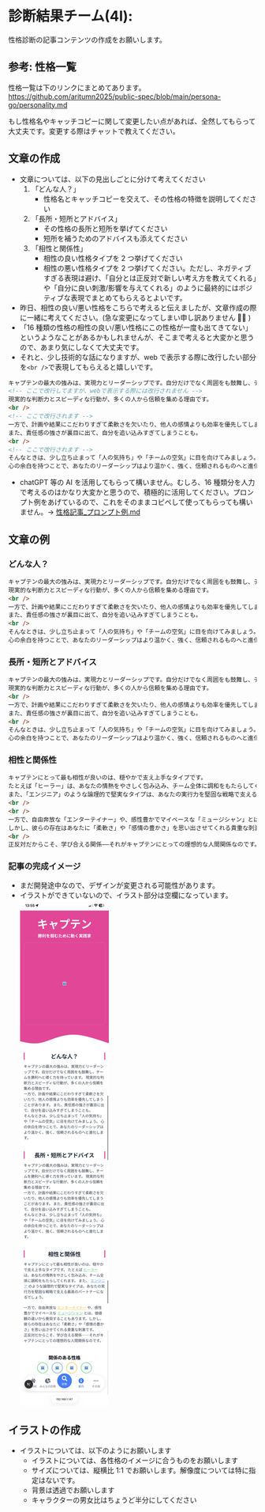 # 診断結果チーム(4I):

性格診断の記事コンテンツの作成をお願いします。

## 参考: 性格一覧

性格一覧は下のリンクにまとめてあります。
https://github.com/aritumn2025/public-spec/blob/main/persona-go/personality.md

もし性格名やキャッチコピーに関して変更したい点があれば、全然してもらって大丈夫です。変更する際はチャットで教えてください。

## 文章の作成

- 文章については、以下の見出しごとに分けて考えてください
  1. 「どんな人？」
     - 性格名とキャッチコピーを交えて、その性格の特徴を説明してください
  2. 「長所・短所とアドバイス」
     - その性格の長所と短所を挙げてください
     - 短所を補うためのアドバイスも添えてください
  3. 「相性と関係性」
     - 相性の良い性格タイプを 2 つ挙げてください
     - 相性の悪い性格タイプを 2 つ挙げてください。ただし、ネガティブすぎる表現は避け、「自分とは正反対で新しい考え方を教えてくれる」や「自分に良い刺激/影響を与えてくれる」のように最終的にはポジティブな表現でまとめてもらえるとよいです。
- 昨日、相性の良い/悪い性格をこちらで考えると伝えましたが、文章作成の際に一緒に考えてください。(急な変更になってしまい申し訳ありません 🙇‍♀️ )
- 「16 種類の性格の相性の良い/悪い性格にこの性格が一度も出てきてない」というようなことがあるかもしれませんが、そこまで考えると大変かと思うので、あまり気にしなくて大丈夫です。
- それと、少し技術的な話になりますが、web で表示する際に改行したい部分を`<br />`で表現してもらえると嬉しいです。

```html
キャプテンの最大の強みは、実現力とリーダーシップです。自分だけでなく周囲をも鼓舞し、チームを勝利へと導く力を持っています。
<!-- ここで改行してますが、webで表示する際には改行されません -->
現実的な判断力とスピーディな行動が、多くの人から信頼を集める理由です。
<br />
<!-- ここで改行されます -->
一方で、計画や結果にこだわりすぎて柔軟さを欠いたり、他人の感情よりも効率を優先してしまうことがあります。
また、責任感の強さが裏目に出て、自分を追い込みすぎてしまうことも。
<br />
<!-- ここで改行されます -->
そんなときは、少し立ち止まって「人の気持ち」や「チームの空気」に目を向けてみましょう。
心の余白を持つことで、あなたのリーダーシップはより温かく、強く、信頼されるものへと進化します。
```

- chatGPT 等の AI を活用してもらって構いません。むしろ、16 種類分を人力で考えるのはかなり大変かと思うので、積極的に活用してください。プロンプト例をあげているので、これをそのままコピペして使ってもらっても構いません。→ [性格記事\_プロンプト例.md](./性格記事_プロンプト例.md)

## 文章の例

### どんな人？

```html
キャプテンの最大の強みは、実現力とリーダーシップです。自分だけでなく周囲をも鼓舞し、チームを勝利へと導く力を持っています。
現実的な判断力とスピーディな行動が、多くの人から信頼を集める理由です。
<br />
一方で、計画や結果にこだわりすぎて柔軟さを欠いたり、他人の感情よりも効率を優先してしまうことがあります。
また、責任感の強さが裏目に出て、自分を追い込みすぎてしまうことも。
<br />
そんなときは、少し立ち止まって「人の気持ち」や「チームの空気」に目を向けてみましょう。
心の余白を持つことで、あなたのリーダーシップはより温かく、強く、信頼されるものへと進化します。
```

### 長所・短所とアドバイス

```html
キャプテンの最大の強みは、実現力とリーダーシップです。自分だけでなく周囲をも鼓舞し、チームを勝利へと導く力を持っています。
現実的な判断力とスピーディな行動が、多くの人から信頼を集める理由です。
<br />
一方で、計画や結果にこだわりすぎて柔軟さを欠いたり、他人の感情よりも効率を優先してしまうことがあります。
また、責任感の強さが裏目に出て、自分を追い込みすぎてしまうことも。
<br />
そんなときは、少し立ち止まって「人の気持ち」や「チームの空気」に目を向けてみましょう。
心の余白を持つことで、あなたのリーダーシップはより温かく、強く、信頼されるものへと進化します。
```

### 相性と関係性

```html
キャプテンにとって最も相性が良いのは、穏やかで支え上手なタイプです。
たとえば「ヒーラー」は、あなたの情熱をやさしく包み込み、チーム全体に調和をもたらしてくれます。
また、「エンジニア」のような論理的で堅実なタイプは、あなたの実行力を堅固な戦略で支える最高のパートナーになるでしょう。
<br />
<br />
一方で、自由奔放な「エンターテイナー」や、感性豊かでマイペースな「ミュージシャン」とは、価値観の違いから衝突することもあります。
しかし、彼らの存在はあなたに「柔軟さ」や「感情の豊かさ」を思い出させてくれる貴重な刺激です。
<br />
正反対だからこそ、学び合える関係――それがキャプテンにとっての理想的な人間関係なのです。
```

### 記事の完成イメージ

- まだ開発途中なので、デザインが変更される可能性があります。
- イラストができていないので、イラスト部分は空欄になっています。
  ![記事の完成イメージ](./assets/article.png)

## イラストの作成

- イラストについては、以下のようにお願いします
  - イラストについては、各性格のイメージに合うものをお願いします
  - サイズについては、縦横比 1:1 でお願いします。解像度については特に指定はないです。
  - 背景は透過でお願いします
  - キャラクターの男女比はちょうど半分にしてください
